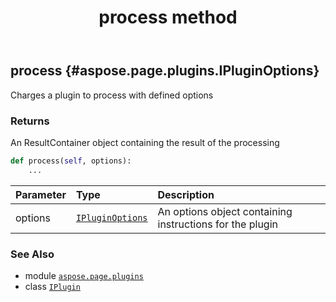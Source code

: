 ﻿---
title: process method
second_title: Aspose.Page for Python via .NET API References
description: 
type: docs
weight: 20
url: /python-net/aspose.page.plugins/iplugin/process/
is_root: false
---

## process {#aspose.page.plugins.IPluginOptions}

Charges a plugin to process with defined options


### Returns 


An ResultContainer object containing the result of the processing


```python
def process(self, options):
    ...
```


| Parameter | Type | Description |
| :- | :- | :- |
| options | [`IPluginOptions`](/page/python-net/aspose.page.plugins/ipluginoptions) | An options object containing instructions for the plugin |



### See Also
* module [`aspose.page.plugins`](../../)
* class [`IPlugin`](/page/python-net/aspose.page.plugins/iplugin)
